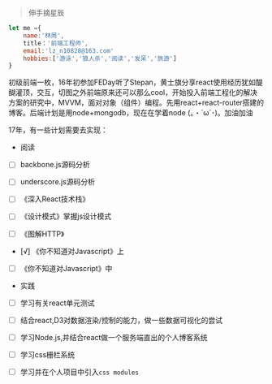 > 伸手摘星辰

```javascript
let me ={
    name:'林周',
    title：'前端工程师',
    email:'lz_n10828@163.com'
    hobbies:['游泳','狼人杀','阅读','发呆','旅游']
}
```
初级前端一枚，16年初参加FEDay听了Stepan，黄士旗分享react使用经历犹如醍醐灌顶，交互，切图之外前端原来还可以那么cool，开始投入前端工程化的解决方案的研究中，MVVM，面对对象（组件）编程。先用react+react-router搭建的博客。后端计划是用node+mongodb，现在在学着node (｡・`ω´･)。加油加油

17年，有一些计划需要去实现：

* 阅读
- [ ] backbone.js源码分析

- [ ] underscore.js源码分析

- [ ] 《深入React技术栈》

- [ ] 《设计模式》掌握js设计模式

- [ ] 《图解HTTP》

- [√] 《你不知道对Javascript》上

- [ ] 《你不知道对Javascript》中


* 实践
- [ ] 学习有关react单元测试

- [ ] 结合react,D3对数据渲染/控制的能力，做一些数据可视化的尝试

- [ ] 学习Node.js,并结合react做一个服务端直出的个人博客系统

- [ ] 学习css栅栏系统

- [ ] 学习并在个人项目中引入`css modules`

